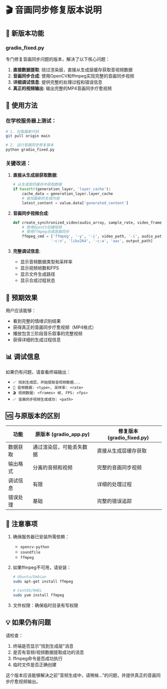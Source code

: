 # 🎬 音画同步修复版本说明

## 🚀 新版本功能

### gradio_fixed.py
专门修复音画同步问题的版本，解决了以下核心问题：

1. **直接数据提取**: 绕过渲染层，直接从生成层缓存获取音视频数据
2. **音画同步合成**: 使用OpenCV和ffmpeg实现完整的音画同步视频
3. **详细调试信息**: 提供完整的处理过程和错误信息
4. **真正的视频输出**: 输出完整的MP4音画同步疗愈视频

## 🔧 使用方法

### 在学校服务器上测试：

```bash
# 1. 拉取最新代码
git pull origin main

# 2. 运行音画同步修复版本
python gradio_fixed.py
```

### 关键改进：

1. **直接从生成层获取数据**:
   ```python
   # 从生成层的缓存中获取数据
   if hasattr(generation_layer, 'layer_cache'):
       cache_data = generation_layer.layer_cache
       # 查找最新的生成内容
       latest_content = value.data['generated_content']
   ```

2. **音画同步视频合成**:
   ```python
   def create_synchronized_video(audio_array, sample_rate, video_frames, fps):
       # 使用OpenCV创建视频
       # 使用ffmpeg合成音画同步
       ffmpeg_cmd = ['ffmpeg', '-y', '-i', video_path, '-i', audio_path, 
                    '-c:v', 'libx264', '-c:a', 'aac', output_path]
   ```

3. **完整调试信息**:
   - 显示音频数据类型和采样率
   - 显示视频帧数和FPS
   - 显示文件生成路径
   - 显示合成过程状态

## 🎯 预期效果

用户应该能够：
- 看到完整的情绪识别结果
- 获得真正的音画同步疗愈视频（MP4格式）
- 播放包含三阶段音乐叙事的完整视频
- 获得详细的生成过程信息

## 📊 调试信息

如果仍有问题，请查看终端输出：
- `✅ 找到生成层，开始提取音视频数据...`
- `🎵 音频数据: <type>, 采样率: <rate>`
- `🎬 视频数据: <frames> 帧, FPS: <fps>`
- `✅ 音画同步视频生成成功: <path>`

## 🆚 与原版本的区别

| 功能 | 原版本 (gradio_app.py) | 修复版本 (gradio_fixed.py) |
|------|----------------------|---------------------------|
| 数据获取 | 通过渲染层，可能丢失数据 | 直接从生成层缓存获取 |
| 输出格式 | 分离的音频和视频 | 完整的音画同步视频 |
| 调试信息 | 有限 | 详细的处理过程 |
| 错误处理 | 基础 | 完整的错误追踪 |

## 🚨 注意事项

1. 确保服务器已安装所需依赖：
   - `opencv-python`
   - `soundfile`
   - `ffmpeg`

2. 如果ffmpeg不可用，请安装：
   ```bash
   # Ubuntu/Debian
   sudo apt-get install ffmpeg
   
   # CentOS/RHEL
   sudo yum install ffmpeg
   ```

3. 文件权限：确保临时目录有写权限

## 💡 如果仍有问题

请检查：
1. 终端是否显示"找到生成层"消息
2. 是否有音频/视频数据提取成功的消息
3. ffmpeg命令是否成功执行
4. 临时文件是否正确创建

这个版本应该能够解决之前"音频生成中，请稍候..."的问题，并提供真正的音画同步疗愈视频输出。